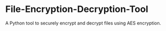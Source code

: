 # File-Encryption-Decryption-Tool
A Python tool to securely encrypt and decrypt files using AES encryption.
